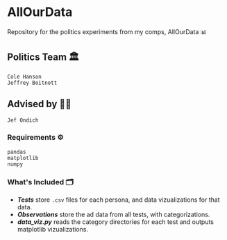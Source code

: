 # AllOurData
Repository for the politics experiments from my comps, AllOurData 📊

## Politics Team 🏛
```
Cole Hanson
Jeffrey Boitnott
```

## Advised by 👨‍🏫
```
Jef Ondich
```


### Requirements ⚙️

```
pandas
matplotlib
numpy
```

### What's Included 🗂

- ***Tests*** store ```.csv``` files for each persona, and data vizualizations for that data.
- ***Observations*** store the ad data from all tests, with categorizations.
- ***data_viz.py*** reads the category directories for each test and outputs matplotlib vizualizations.

